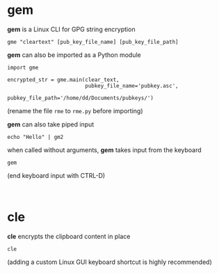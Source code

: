 # gem

**gem** is a Linux CLI for GPG string encryption
    
    gme "cleartext" [pub_key_file_name] [pub_key_file_path]
    
**gem** can also be imported as a Python module

    import gme
    
    encrypted_str = gme.main(clear_text, 
                             pubkey_file_name='pubkey.asc', 
                             pubkey_file_path='/home/dd/Documents/pubkeys/')
   (rename the file `rme` to `rme.py` before importing)


**gem** can also take piped input

    echo "Hello" | gm2
    
when called without arguments, **gem** takes input from the keyboard

    gem
    
(end keyboard input with CTRL-D)

<br>

# cle

**cle** encrypts the clipboard content in place

    cle
    
(adding a custom Linux GUI keyboard shortcut is highly recommended)
